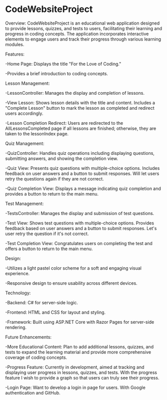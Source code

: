 # CodeWebsiteProject
Overview: CodeWebsiteProject is an educational web application designed to provide lessons, quizzes, and tests to users, facilitating their learning and progress in coding concepts. The application incorporates interactive elements to engage users and track their progress through various learning modules.  

Features: 
 
  -Home Page: Displays the title "For the Love of Coding." 
  
  -Provides a brief introduction to coding concepts. 

Lesson Management: 
 
  -LessonController: Manages the display and completion of lessons. 
 
  -View Lesson: Shows lesson details with the title and content. Includes a "Complete Lesson" button to mark the lesson as completed and redirect       users accordingly. 
 
  -Lesson Completion Redirect: Users are redirected to the AllLessonsCompleted page if all lessons are finished; otherwise, they are taken to the       lessonIndex page. 

Quiz Management: 
  
  -QuizController: Handles quiz operations including displaying questions, submitting answers, and showing the completion view. 
  
  -Quiz View: Presents quiz questions with multiple-choice options. Includes feedback on user answers and a button to submit responses. Will let        users retry the questions again if they are not correct. 
  
  -Quiz Completion View: Displays a message indicating quiz completion and provides a button to return to the main menu. 

Test Management: 
  
  -TestsController: Manages the display and submission of test questions. 
  
  -Test View: Shows test questions with multiple-choice options. Provides feedback based on user answers and a button to submit responses. Let's       user retry the question if it's not correct. 
  
  -Test Completion View: Congratulates users on completing the test and offers a button to return to the main menu. 

Design: 
  
  -Utilizes a light pastel color scheme for a soft and engaging visual experience. 
  
  -Responsive design to ensure usability across different devices. 

Technology: 
  
  -Backend: C# for server-side logic. 
  
  -Frontend: HTML and CSS for layout and styling. 
  
  -Framework: Built using ASP.NET Core with Razor Pages for server-side rendering. 

Future Enhancements: 
  
  -More Educational Content: Plan to add additional lessons, quizzes, and tests to expand the learning material and provide more comprehensive coverage of coding concepts. 
  
  -Progress Feature: Currently in development, aimed at tracking and displaying user progress in lessons, quizzes, and tests. With the progress         feature I wish to provide a graph so that users can truly see their progress. 
  
  -Login Page: Want to develop a login in page for users. With Google authentication and GitHub. 
